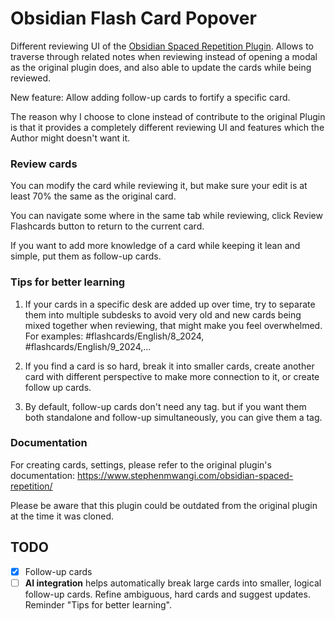 # Obsidian Flash Card Popover
Different reviewing UI of the [Obsidian Spaced Repetition Plugin](https://github.com/st3v3nmw/obsidian-spaced-repetition/). Allows to traverse through related notes when reviewing instead of opening a modal as the original plugin does, and also able to update the cards while being reviewed.

New feature: Allow adding follow-up cards to fortify a specific card.

The reason why I choose to clone instead of contribute to the original Plugin is that it provides a completely different reviewing UI and features which the Author might doesn't want it.

### Review cards
You can modify the card while reviewing it, but make sure your edit is at least 70% the same as the original card.

You can navigate some where in the same tab while reviewing, click Review Flashcards button to return to the current card.

If you want to add more knowledge of a card while keeping it lean and simple, put them as follow-up cards.

### Tips for better learning
1. If your cards in a specific desk are added up over time, try to separate them into multiple subdesks to avoid very old and new cards being mixed together when reviewing, that might make you feel overwhelmed. For examples: #flashcards/English/8_2024, #flashcards/English/9_2024,...

2. If you find a card is so hard, break it into smaller cards, create another card with different perspective to make more connection to it, or create follow up cards.

3. By default, follow-up cards don't need any tag. but if you want them both standalone and follow-up simultaneously, you can give them a tag.


### Documentation
For creating cards, settings, please refer to the original plugin's documentation: https://www.stephenmwangi.com/obsidian-spaced-repetition/

Please be aware that this plugin could be outdated from the original plugin at the time it was cloned.


## TODO
- [x] Follow-up cards
- [ ] **AI integration** helps automatically break large cards into smaller, logical follow-up cards. Refine ambiguous, hard cards and suggest updates. Reminder "Tips for better learning".
